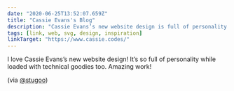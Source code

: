 ```yaml
---
date: "2020-06-25T13:52:07.659Z"
title: "Cassie Evans's Blog"
description: "Cassie Evans’s new website design is full of personality while loaded with technical goodies"
tags: [link, web, svg, design, inspiration]
linkTarget: "https://www.cassie.codes/"
---
```

I love Cassie Evans’s new website design! It’s so full of personality while loaded with technical goodies too. Amazing work! 

(via [@stugoo](https://twitter.com/stugoo))
